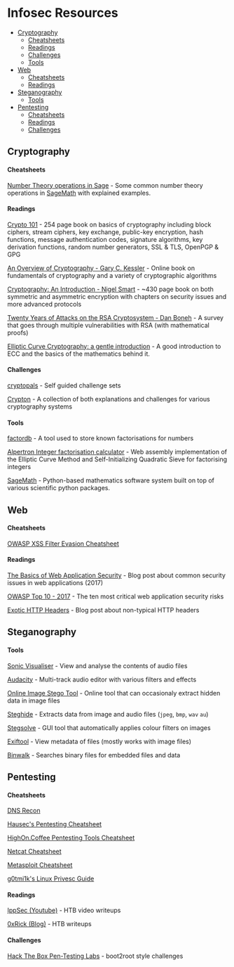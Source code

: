 # Infosec Resources

- [Cryptography](#cryptography)
    - [Cheatsheets](#cryptography-cheatsheets)
    - [Readings](#cryptography-readings)
    - [Challenges](#cryptography-challenges)
    - [Tools](#cryptography-tools)
- [Web](#web)
    - [Cheatsheets](#web-cheatsheets)
    - [Readings](#web-readings)
- [Steganography](#steganography)
    - [Tools](#steganography-tools)
- [Pentesting](#pentesting)
    - [Cheatsheets](#pentesting-cheatsheets)
    - [Readings](#pentesting-readings)
    - [Challenges](#pentesting-challs)

## Cryptography

#### Cheatsheets <a name="cryptography-cheatsheets"></a>

[Number Theory operations in Sage](https://faculty.washington.edu/moishe/hanoiex/Number%20Theory%20Applications/Number%20Theory%20Applications/Number%20Theory.htm) - Some common number theory operations in [SageMath](http://www.sagemath.org/) with explained examples.

#### Readings <a name="cryptography-readings"></a>

[Crypto 101](https://www.crypto101.io/) - 254 page book on basics of cryptography including block ciphers, stream ciphers, key exchange, public-key encryption, hash functions, message authentication codes, signature algorithms, key derivation functions, random number generators, SSL & TLS, OpenPGP & GPG

[An Overview of Cryptography - Gary C. Kessler](https://www.garykessler.net/library/crypto.html) - Online book on fundamentals of cryptography and a variety of cryptographic algorithms

[Cryptography: An Introduction - Nigel Smart](https://www.cs.umd.edu/~waa/414-F11/IntroToCrypto.pdf) - ~430 page book on both symmetric and asymmetric encryption with chapters on security issues and more advanced protocols

[Twenty Years of Attacks on the RSA Cryptosystem - Dan Boneh](https://crypto.stanford.edu/~dabo/pubs/papers/RSA-survey.pdf) - A survey that goes through multiple vulnerabilities with RSA (with mathematical proofs)

[Elliptic Curve Cryptography: a gentle introduction](https://andrea.corbellini.name/2015/05/17/elliptic-curve-cryptography-a-gentle-introduction/) - A good introduction to ECC and the basics of the mathematics behind it.

#### Challenges <a name="cryptography-challenges"></a>

[cryptopals](https://cryptopals.com/) - Self guided challenge sets

[Crypton](https://github.com/ashutosh1206/Crypton) - A collection of both explanations and challenges for various cryptography systems

#### Tools <a name="cryptography-tools"></a>

[factordb](http://factordb.com/) - A tool used to store known factorisations for numbers

[Alpertron Integer factorisation calculator](https://www.alpertron.com.ar/ECM.HTM) - Web assembly implementation of the Elliptic Curve Method and Self-Initializing Quadratic Sieve for factorising integers

[SageMath](http://www.sagemath.org/) - Python-based mathematics software system built on top of various scientific python packages.

## Web

#### Cheatsheets <a name="web-cheatsheets"></a>

[OWASP XSS Filter Evasion Cheatsheet](https://www.owasp.org/index.php/XSS_Filter_Evasion_Cheat_Sheet)

#### Readings <a name="web-readings"></a>

[The Basics of Web Application Security](https://martinfowler.com/articles/web-security-basics.html) - Blog post about common security issues in web applications (2017)

[OWASP Top 10 - 2017](https://www.owasp.org/images/7/72/OWASP_Top_10-2017_%28en%29.pdf.pdf) - The ten most critical web application security risks

[Exotic HTTP Headers](https://peteris.rocks/blog/exotic-http-headers/) - Blog post about non-typical HTTP headers

## Steganography <a name="steganography"></a>

#### Tools <a name="steganography-tools"></a>

[Sonic Visualiser](https://www.sonicvisualiser.org/) - View and analyse the contents of audio files

[Audacity](https://www.audacityteam.org/) - Multi-track audio editor with various filters and effects

[Online Image Stego Tool](http://stylesuxx.github.io/steganography/) - Online tool that can occasionaly extract hidden data in image files

[Steghide](https://github.com/StefanoDeVuono/steghide) - Extracts data from image and audio files (`jpeg`, `bmp`, `wav` `au`)

[Stegsolve](https://github.com/eugenekolo/sec-tools/tree/master/stego/stegsolve/stegsolve) - GUI tool that automatically applies colour filters on images

[Exiftool](https://www.sno.phy.queensu.ca/~phil/exiftool/) - View metadata of files (mostly works with image files)

[Binwalk](https://github.com/ReFirmLabs/binwalk) - Searches binary files for embedded files and data

## Pentesting <a name="pentesting"></a>

#### Cheatsheets <a name="pentesting-cheatsheets"></a>

[DNS Recon](https://github.com/nixawk/pentest-wiki/blob/master/1.Information-Gathering/How-to-gather-dns-information.md)

[Hausec's Pentesting Cheatsheet](https://hausec.com/pentesting-cheatsheet/#_Toc475368977)

[HighOn.Coffee Pentesting Tools Cheatsheet](https://highon.coffee/blog/penetration-testing-tools-cheat-sheet/)

[Netcat Cheatsheet](https://www.sans.org/security-resources/sec560/netcat_cheat_sheet_v1.pdf)

[Metasploit Cheatsheet](https://raw.githubusercontent.com/coreb1t/awesome-pentest-cheat-sheets/master/docs/Metasploit-CheatSheet.png)

[g0tmi1k's Linux Privesc Guide](https://blog.g0tmi1k.com/2011/08/basic-linux-privilege-escalation/)

#### Readings <a name="pentesting-readings"></a>

[IppSec (Youtube)](https://www.youtube.com/channel/UCa6eh7gCkpPo5XXUDfygQQA) - HTB video writeups

[0xRick (Blog)](https://0xrick.github.io/) - HTB writeups

#### Challenges <a name="pentesting-challs"></a>

[Hack The Box Pen-Testing Labs](https://www.hackthebox.eu/) - boot2root style challenges
